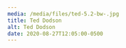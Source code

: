 ```yaml
---
media: /media/files/ted-5.2-bw-.jpg
title: Ted Dodson
alt: Ted Dodson
date: 2020-08-27T12:05:00-0500
---
```

